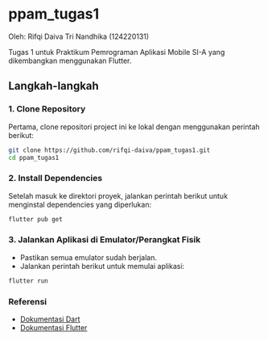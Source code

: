 # ppam_tugas1

Oleh: Rifqi Daiva Tri Nandhika (124220131)

Tugas 1 untuk Praktikum Pemrograman Aplikasi Mobile SI-A yang dikembangkan menggunakan Flutter.

## Langkah-langkah

### 1. Clone Repository
Pertama, clone repositori project ini ke lokal dengan menggunakan perintah berikut:

```bash
git clone https://github.com/rifqi-daiva/ppam_tugas1.git
cd ppam_tugas1
```

### 2. Install Dependencies
Setelah masuk ke direktori proyek, jalankan perintah berikut untuk menginstal dependencies yang diperlukan:
```bash
flutter pub get
```

### 3. Jalankan Aplikasi di Emulator/Perangkat Fisik
- Pastikan semua emulator sudah berjalan.
- Jalankan perintah berikut untuk memulai aplikasi:
```bash
flutter run
```

### Referensi
- [Dokumentasi Dart](https://dart.dev/guides)
- [Dokumentasi Flutter](https://docs.flutter.dev/)
